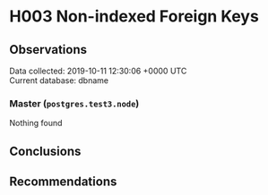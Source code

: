 # H003 Non-indexed Foreign Keys #

## Observations ##
Data collected: 2019-10-11 12:30:06 +0000 UTC  
Current database: dbname  


### Master (`postgres.test3.node`) ###



Nothing found



## Conclusions ##


## Recommendations ##

